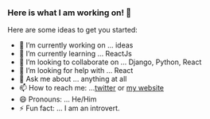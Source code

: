 ### Here is what I am working on! 👋

Here are some ideas to get you started:

- 🔭 I’m currently working on ... ideas
- 🌱 I’m currently learning ... ReactJs
- 👯 I’m looking to collaborate on ... Django, Python, React
- 🤔 I’m looking for help with ... React
- 💬 Ask me about ... anything at all
- 📫 How to reach me: ...[twitter](https://twitter.com/samwell_2) or [my website](https://sam-uel.herokuapp.com/)
- 😄 Pronouns: ... He/Him
- ⚡ Fun fact: ... I am an introvert.

